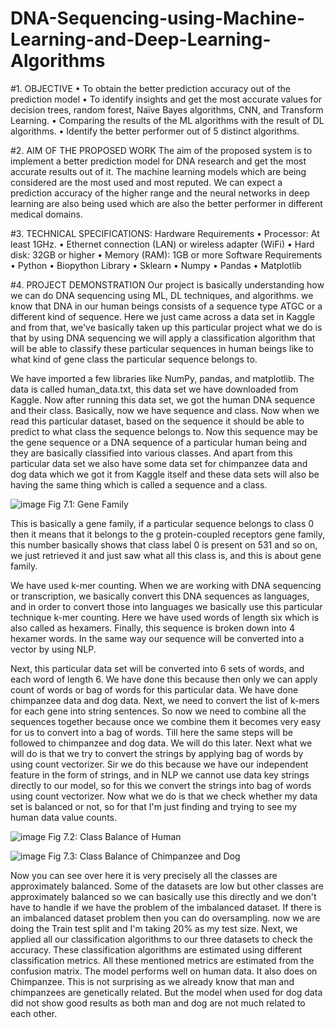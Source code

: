 # DNA-Sequencing-using-Machine-Learning-and-Deep-Learning-Algorithms

#1. OBJECTIVE
    • To obtain the better prediction accuracy out of the prediction model
    • To identify insights and get the most accurate values for decision trees, random forest, 
      Naïve Bayes algorithms, CNN, and Transform Learning.
    • Comparing the results of the ML algorithms with the result of DL algorithms.
    • Identify the better performer out of 5 distinct algorithms.
    
#2. AIM OF THE PROPOSED WORK
      The aim of the proposed system is to implement a better prediction model for DNA research
      and get the most accurate results out of it. The machine learning models which are being 
      considered are the most used and most reputed. We can expect a prediction accuracy of the 
      higher range and the neural networks in deep learning are also being used which are also the 
      better performer in different medical domains. 
      
#3. TECHNICAL SPECIFICATIONS:
      Hardware Requirements 
        • Processor: At least 1GHz. 
        • Ethernet connection (LAN) or wireless adapter (WiFi)
        • Hard disk: 32GB or higher
        • Memory (RAM): 1GB or more
      Software Requirements
        • Python 
        • Biopython Library 
        • Sklearn 
        • Numpy 
        • Pandas 
        • Matplotlib
        
 #4. PROJECT DEMONSTRATION
Our project is basically understanding how we can do DNA sequencing using ML, DL techniques, and algorithms. we know that DNA in our human beings consists of a sequence type ATGC or a different kind of sequence.  Here we just came across a data set in Kaggle and from that, we've basically taken up this particular project what we do is that by using DNA sequencing we will apply a classification algorithm that will be able to classify these particular sequences in human beings like to what kind of gene class the particular sequence belongs to.

We have imported a few libraries like NumPy, pandas, and matplotlib. The data is called human_data.txt, this data set we have downloaded from Kaggle. Now after running this data set, we got the human DNA sequence and their class. Basically, now we have sequence and class. Now when we read this particular dataset, based on the sequence it should be able to predict to what class the sequence belongs to. Now this sequence may be the gene sequence or a DNA sequence of a particular human being and they are basically classified into various classes. And apart from this particular data set we also have some data set for chimpanzee data and dog data which we got it from Kaggle itself and these data sets will also be having the same thing which is called a sequence and a class.

 ![image](https://user-images.githubusercontent.com/99421940/204093088-31a0a484-0f8c-4331-bf10-54c43f4a8f18.png)
                                                Fig 7.1: Gene Family

This is basically a gene family, if a particular sequence belongs to class 0 then it means that it belongs to the g protein-coupled receptors gene family, this number basically shows that class label 0 is present on 531 and so on, we just retrieved it and just saw what all this class is, and this is about gene family. 

We have used k-mer counting. When we are working with DNA sequencing or transcription, we basically convert this DNA sequences as languages, and in order to convert those into languages we basically use this particular technique k-mer counting. Here we have used words of length six which is also called as hexamers. Finally, this sequence is broken down into 4 hexamer words. In the same way our sequence will be converted into a vector by using NLP. 

Next, this particular data set will be converted into 6 sets of words, and each word of length 6. We have done this because then only we can apply count of words or bag of words for this particular data. We have done chimpanzee data and dog data. Next, we need to convert the list of k-mers for each gene into string sentences. So now we need to combine all the sequences together because once we combine them it becomes very easy for us to convert into a bag of words. Till here the same steps will be followed to chimpanzee and dog data. We will do this later. Next what we will do is that we try to convert the strings by applying bag of words by using count vectorizer. Sir we do this because we have our independent feature in the form of strings, and in NLP we cannot use data key strings directly to our model, so for this we convert the strings into bag of words using count vectorizer. Now what we do is that we check whether my data set is balanced or not, so for that I'm just finding and trying to see my human data value counts. 

![image](https://user-images.githubusercontent.com/99421940/204093143-eae5cff2-b84a-44f1-91da-566b6adfc338.png)
                                        Fig 7.2: Class Balance of Human
 
![image](https://user-images.githubusercontent.com/99421940/204093160-61ec876c-ca32-4964-8863-d14bb5e86e5d.png)
                                    Fig 7.3: Class Balance of Chimpanzee and Dog

Now you can see over here it is very precisely all the classes are approximately balanced. Some of the datasets are low but other classes are approximately balanced so we can basically use this directly and we don't have to handle if we have the problem of the imbalanced dataset. If there is an imbalanced dataset problem then you can do oversampling. now we are doing the Train test split and I'm taking 20% as my test size. Next, we applied all our classification algorithms to our three datasets to check the accuracy. These classification algorithms are estimated using different classification metrics. All these mentioned metrics are estimated from the confusion matrix. The model performs well on human data. It also does on Chimpanzee. This is not surprising as we already know that man and chimpanzees are genetically related. But the model when used for dog data did not show good results as both man and dog are not much related to each other.


